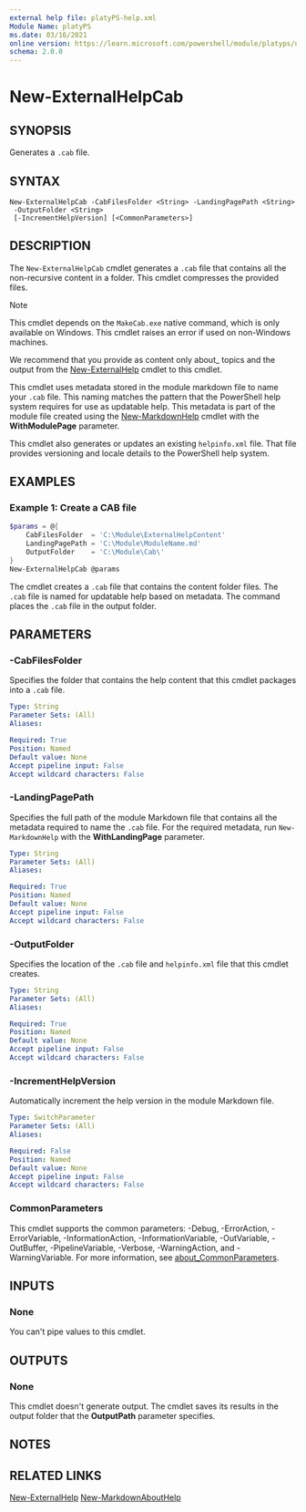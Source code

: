 ```yaml
---
external help file: platyPS-help.xml
Module Name: platyPS
ms.date: 03/16/2021
online version: https://learn.microsoft.com/powershell/module/platyps/new-externalhelpcab?view=ps-modules&wt.mc_id=ps-gethelp
schema: 2.0.0
---
```


# New-ExternalHelpCab

## SYNOPSIS
Generates a `.cab` file.

## SYNTAX

```
New-ExternalHelpCab -CabFilesFolder <String> -LandingPagePath <String>
 -OutputFolder <String>
 [-IncrementHelpVersion] [<CommonParameters>]
```

## DESCRIPTION

The `New-ExternalHelpCab` cmdlet generates a `.cab` file that contains all the non-recursive content
in a folder. This cmdlet compresses the provided files.

> [!NOTE]
> This cmdlet depends on the `MakeCab.exe` native command, which is only available on Windows. This
> cmdlet raises an error if used on non-Windows machines.

We recommend that you provide as content only about_ topics and the output from the
[New-ExternalHelp](New-ExternalHelp.md) cmdlet to this cmdlet.

This cmdlet uses metadata stored in the module markdown file to name your `.cab` file. This naming
matches the pattern that the PowerShell help system requires for use as updatable help. This
metadata is part of the module file created using the [New-MarkdownHelp](New-MarkdownHelp.md)
cmdlet with the **WithModulePage** parameter.

This cmdlet also generates or updates an existing `helpinfo.xml` file. That file provides versioning
and locale details to the PowerShell help system.

## EXAMPLES

### Example 1: Create a CAB file

```powershell
$params = @{
    CabFilesFolder  = 'C:\Module\ExternalHelpContent'
    LandingPagePath = 'C:\Module\ModuleName.md'
    OutputFolder    = 'C:\Module\Cab\'
}
New-ExternalHelpCab @params
```

The cmdlet creates a `.cab` file that contains the content folder files. The `.cab` file is named
for updatable help based on metadata. The command places the `.cab` file in the output folder.

## PARAMETERS

### -CabFilesFolder

Specifies the folder that contains the help content that this cmdlet packages into a `.cab` file.

```yaml
Type: String
Parameter Sets: (All)
Aliases:

Required: True
Position: Named
Default value: None
Accept pipeline input: False
Accept wildcard characters: False
```

### -LandingPagePath

Specifies the full path of the module Markdown file that contains all the metadata required to name
the `.cab` file. For the required metadata, run `New-MarkdownHelp` with the **WithLandingPage**
parameter.

```yaml
Type: String
Parameter Sets: (All)
Aliases:

Required: True
Position: Named
Default value: None
Accept pipeline input: False
Accept wildcard characters: False
```

### -OutputFolder

Specifies the location of the `.cab` file and `helpinfo.xml` file that this cmdlet creates.

```yaml
Type: String
Parameter Sets: (All)
Aliases:

Required: True
Position: Named
Default value: None
Accept pipeline input: False
Accept wildcard characters: False
```

### -IncrementHelpVersion

Automatically increment the help version in the module Markdown file.

```yaml
Type: SwitchParameter
Parameter Sets: (All)
Aliases:

Required: False
Position: Named
Default value: None
Accept pipeline input: False
Accept wildcard characters: False
```

### CommonParameters

This cmdlet supports the common parameters: -Debug, -ErrorAction, -ErrorVariable,
-InformationAction, -InformationVariable, -OutVariable, -OutBuffer, -PipelineVariable, -Verbose,
-WarningAction, and -WarningVariable. For more information, see
[about_CommonParameters](http://go.microsoft.com/fwlink/?LinkID=113216).

## INPUTS

### None

You can't pipe values to this cmdlet.

## OUTPUTS

### None

This cmdlet doesn't generate output. The cmdlet saves its results in the output folder that the
**OutputPath** parameter specifies.

## NOTES

## RELATED LINKS

[New-ExternalHelp](New-ExternalHelp.md)
[New-MarkdownAboutHelp](New-MarkdownAboutHelp.md)
